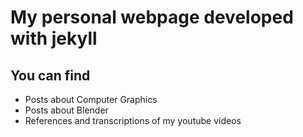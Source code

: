 # My personal webpage developed with jekyll


## You can find 
- Posts about Computer Graphics
- Posts about Blender
- References and transcriptions of my youtube videos 
